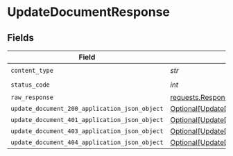 # UpdateDocumentResponse


## Fields

| Field                                                                                                     | Type                                                                                                      | Required                                                                                                  | Description                                                                                               |
| --------------------------------------------------------------------------------------------------------- | --------------------------------------------------------------------------------------------------------- | --------------------------------------------------------------------------------------------------------- | --------------------------------------------------------------------------------------------------------- |
| `content_type`                                                                                            | *str*                                                                                                     | :heavy_check_mark:                                                                                        | N/A                                                                                                       |
| `status_code`                                                                                             | *int*                                                                                                     | :heavy_check_mark:                                                                                        | N/A                                                                                                       |
| `raw_response`                                                                                            | [requests.Response](https://requests.readthedocs.io/en/latest/api/#requests.Response)                     | :heavy_minus_sign:                                                                                        | N/A                                                                                                       |
| `update_document_200_application_json_object`                                                             | [Optional[UpdateDocument200ApplicationJSON]](../../models/operations/updatedocument200applicationjson.md) | :heavy_minus_sign:                                                                                        | OK                                                                                                        |
| `update_document_401_application_json_object`                                                             | [Optional[UpdateDocument401ApplicationJSON]](../../models/operations/updatedocument401applicationjson.md) | :heavy_minus_sign:                                                                                        | Unauthenticated                                                                                           |
| `update_document_403_application_json_object`                                                             | [Optional[UpdateDocument403ApplicationJSON]](../../models/operations/updatedocument403applicationjson.md) | :heavy_minus_sign:                                                                                        | Forbidden                                                                                                 |
| `update_document_404_application_json_object`                                                             | [Optional[UpdateDocument404ApplicationJSON]](../../models/operations/updatedocument404applicationjson.md) | :heavy_minus_sign:                                                                                        | Not Found                                                                                                 |